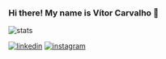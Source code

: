 ### Hi there! My name is Vítor Carvalho 👋

![stats](https://github-readme-stats.vercel.app/api?username=izottiv&theme=radical&show_icons=true&hide_border=false&count_private=true)


[![linkedin](https://img.shields.io/badge/LinkedIn-0077B5?style=for-the-badge&logo=linkedin&logoColor=white)](https://www.linkedin.com/in/v%C3%ADtor-carvalho-00a055305/)
[![instagram](https://img.shields.io/badge/Instagram-E4405F?style=for-the-badge&logo=instagram&logoColor=white)](https://www.instagram.com/vitor.caarvalho_/)

